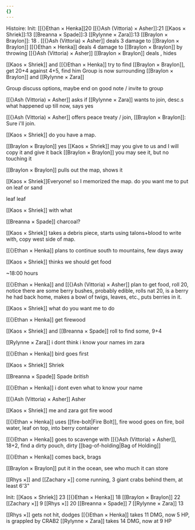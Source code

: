 ```yaml
---
{}
---
```

Histoire:
	Init:
	[[{}Ethan × Henka]]20
	[[{}Ash (Vittoria) × Asher]]:21
	[[Kaos × Shriek]]:13
	[[Breanna × Spade]]:3
	[[Rylynne × Zara]]:13
	[[Braylon × Braylon]]: 18
	.
	[[{}Ash (Vittoria) × Asher]] deals 3 damage to [[Braylon × Braylon]]
	[[{}Ethan × Henka]] deals 4 damage to [[Braylon × Braylon]] by throwing [[{}Ash (Vittoria) × Asher]]
	[[Braylon × Braylon]] deals , hides

[[Kaos × Shriek]] and [[{}Ethan × Henka]] try to find [[Braylon × Braylon]], get 20+4 against 4+5, find him
Group is now surrounding [[Braylon × Braylon]] and [[Rylynne × Zara]]

Group discuss options, maybe end on good note / invite to group

[[{}Ash (Vittoria) × Asher]] asks if [[Rylynne × Zara]] wants to join, desc.s what happened up till now, says yes

[[{}Ash (Vittoria) × Asher]] offers peace treaty / join, [[Braylon × Braylon]]: Sure i'll join.

[[Kaos × Shriek]] do you have a map.

[[Braylon × Braylon]] yes
[[Kaos × Shriek]] may you give to us and I will copy it and give it back
[[Braylon × Braylon]] you may see it, but no touching it

[[Braylon × Braylon]] pulls out the map, shows it

[[Kaos × Shriek]]Everyone! so I memorized the map. do you want me to put on leaf or sand

leaf leaf

[[Kaos × Shriek]] with what

[[Breanna × Spade]] charcoal?

[[Kaos × Shriek]] takes a debris piece, starts using talons+blood to write with, copy west side of map.

[[{}Ethan × Henka]] plans to continue south to mountains, few days away

[[Kaos × Shriek]] thinks we should get food

~18:00 hours

[[{}Ethan × Henka]] and [[{}Ash (Vittoria) × Asher]] plan to get food, roll 20, notice there are some berry bushes, probably edible, rolls nat 20, is a berry he had back home, makes a bowl of twigs, leaves, etc., puts berries in it.

[[Kaos × Shriek]] what do you want me to do

[[{}Ethan × Henka]] get firewood

[[Kaos × Shriek]] and [[Breanna × Spade]] roll to find some, 9+4

[[Rylynne × Zara]] i dont think i know your names im zara

[[{}Ethan × Henka]] bird goes first

[[Kaos × Shriek]] Shriek

[[Breanna × Spade]] Spade *british*

[[{}Ethan × Henka]] i dont even what to know your name

[[{}Ash (Vittoria) × Asher]] Asher

[[Kaos × Shriek]] me and zara got fire wood

[[{}Ethan × Henka]] uses [[fire-bolt|Fire Bolt]], fire wood goes on fire, boil water, leaf on top, into berry container

[[{}Ethan × Henka]] goes to scavenge with [[{}Ash (Vittoria) × Asher]], 18+2, find a dirty pouch, dirty [[bag-of-holding|Bag of Holding]]

[[{}Ethan × Henka]] comes back, brags

[[Braylon × Braylon]] put it in the ocean, see who much it can store

[[Rhys ×]] and [[Zachary ×]] come running, 3 giant crabs behind them, at least 6'3"

Init:
[[Kaos × Shriek]] 23
[[{}Ethan × Henka]] 18
[[Braylon × Braylon]] 22
[[Zachary ×]] 9
[[Rhys ×]] 20
[[Breanna × Spade]] 7
[[Rylynne × Zara]] 13

[[Rhys ×]] gets not hit, dodges
[[{}Ethan × Henka]] takes 11 DMG, now 5 HP, is grappled by CRAB2
[[Rylynne × Zara]] takes 14 DMG, now at 9 HP